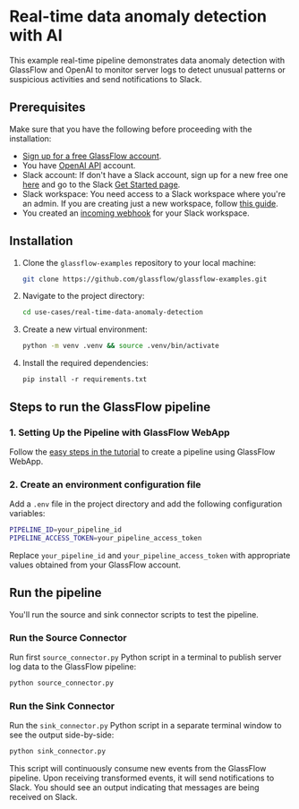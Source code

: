 # Real-time data anomaly detection with AI

This example real-time pipeline demonstrates data anomaly detection with GlassFlow and OpenAI to monitor server logs to detect unusual patterns or suspicious activities and send notifications to Slack.


## Prerequisites

Make sure that you have the following before proceeding with the installation:

- [Sign up for a free GlassFlow account](http://app.glassflow.dev/).
- You have [OpenAI API](https://openai.com/api/) account.
- Slack account: If don't have a Slack account, sign up for a new free one [here](https://slack.com/get-started) and go to the Slack [Get Started page](https://slack.com/get-started#/createnew).
- Slack workspace: You need access to a Slack workspace where you're an admin. If you are creating just a new workspace, follow [this guide](https://slack.com/help/articles/206845317-Create-a-Slack-workspace).
- You created an [incoming webhook](https://api.slack.com/messaging/webhooks) for your Slack workspace.

## Installation

1. Clone the `glassflow-examples` repository to your local machine:
    
    ```bash
    git clone https://github.com/glassflow/glassflow-examples.git
    ```
    
2. Navigate to the project directory:
    
    ```bash
    cd use-cases/real-time-data-anomaly-detection
    ```

3. Create a new virtual environment:
    
    ```bash
    python -m venv .venv && source .venv/bin/activate
    ```
    
4. Install the required dependencies:
    
    ```
    pip install -r requirements.txt
    ```    

## Steps to run the GlassFlow pipeline

### 1. Setting Up the Pipeline with GlassFlow WebApp

Follow the [easy steps in the tutorial](https://docs.glassflow.dev/tutorials/use-cases/real-time-log-data-anomaly-detection) to create a pipeline using GlassFlow WebApp.

### 2. Create an environment configuration file

Add a `.env` file in the project directory and add the following configuration variables:

```bash
PIPELINE_ID=your_pipeline_id
PIPELINE_ACCESS_TOKEN=your_pipeline_access_token
```

Replace `your_pipeline_id` and `your_pipeline_access_token` with appropriate values obtained from your GlassFlow account.

## Run the pipeline
You'll run the source and sink connector scripts to test the pipeline.

### Run the Source Connector
Run first `source_connector.py` Python script in a terminal to publish server log data to the GlassFlow pipeline:

```bash
python source_connector.py
```

### Run the Sink Connector
Run the `sink_connector.py` Python script in a separate terminal window to see the output side-by-side:

```bash
python sink_connector.py
```

This script will continuously consume new events from the GlassFlow pipeline. Upon receiving transformed events, it will send notifications to Slack. You should see an output indicating that messages are being received on Slack.